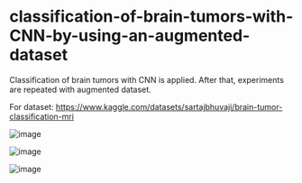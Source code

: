 # classification-of-brain-tumors-with-CNN-by-using-an-augmented-dataset
Classification of brain tumors with CNN is applied. After that, experiments are repeated with augmented dataset.

For dataset: https://www.kaggle.com/datasets/sartajbhuvaji/brain-tumor-classification-mri

![image](https://user-images.githubusercontent.com/81170575/197383482-7bd6a935-9d10-470a-aae5-a530bf1fa293.png)


![image](https://user-images.githubusercontent.com/81170575/197383499-00929e97-05a5-4c94-a8c9-7c327485719b.png)
 
 
 ![image](https://user-images.githubusercontent.com/81170575/197383518-d38e6b2e-e138-4b0f-8b63-f88e90e07458.png)
